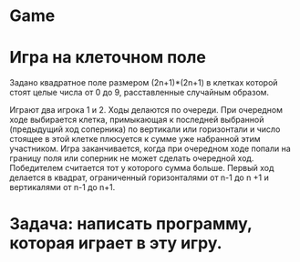 # Game
# Игра на клеточном поле
Задано квадратное поле размером (2n+1)*(2n+1) в клетках которой стоят целые числа от 
0 до 9, расставленные случайным образом.

Играют два игрока 1 и 2.
Ходы делаются по очереди. При очередном ходе выбирается клетка, примыкающая к 
последней выбранной (предыдущий ход соперника) по вертикали или горизонтали и 
число стоящее в этой клетке плюсуется к сумме уже набранной этим участником.
Игра заканчивается, когда при очередном ходе попали на границу поля или соперник не 
может сделать очередной ход. Победителем считается тот у которого сумма больше.
Первый ход делается в квадрат, ограниченный горизонталями от n-1 до n +1 и 
вертикалями от n-1 до n+1.

# Задача: написать программу, которая играет в эту игру.
